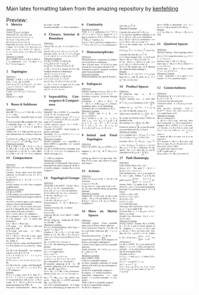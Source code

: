 Main latex formatting taken from the amazing repository by [kenfehling](https://github.com/kenfehling/latex-cheatsheet)

Preview:
![Topology page 1](https://github.com/maxfer1221/notes/blob/main/topology/preview/Topology_Notes-1.png)
![Topology page 2](https://github.com/maxfer1221/notes/blob/main/topology/preview/Topology_Notes-2.png)
